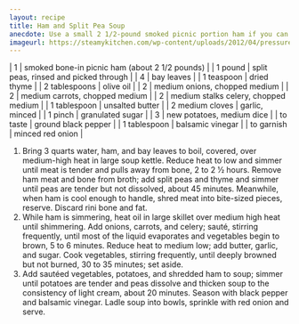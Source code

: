 ```yaml
---
layout: recipe
title: Ham and Split Pea Soup
anecdote: Use a small 2 1/2-pound smoked picnic portion ham if you can find one. Otherwise, buy half a bone-in smoked ham and remove enough meat, which can be frozen and used later for other meals or sandwiches, to leave about 2 1/2-pounds of ham and bone. The finished soup will continue to thicken as it stands but can be thinned with some water when reheated
imageurl: https://steamykitchen.com/wp-content/uploads/2012/04/pressure-cooker-split-pea-ham-soup-recipe-5649.jpg
---
```

<!-- Ingredients -->

| 1 | smoked bone-in picnic ham (about 2 1/2 pounds) |
| 1 pound | split peas, rinsed and picked through |
| 4 | bay leaves |
| 1 teaspoon | dried thyme |
| 2 tablespoons | olive oil |
| 2 | medium onions, chopped medium |
| 2 | medium carrots, chopped medium |
| 2 | medium stalks celery, chopped medium |
| 1 tablespoon | unsalted butter |
| 2 medium cloves | garlic, minced |
| 1 pinch | granulated sugar |
| 3 | new potatoes, medium dice |
| to taste | ground black pepper |
| 1 tablespoon | balsamic vinegar |
| to garnish | minced red onion |

<!-- split -->
<!-- Steps -->
1. Bring 3 quarts water, ham, and bay leaves to boil, covered, over medium-high heat in large soup kettle. Reduce heat to low and simmer until meat is tender and pulls away from bone, 2 to 2 1⁄2 hours. Remove ham meat and bone from broth; add split peas and thyme and simmer until peas are tender but not dissolved, about 45 minutes. Meanwhile, when ham is cool enough to handle, shred meat into bite-sized pieces, reserve. Discard rini bone and fat.
2. While ham is simmering, heat oil in large skillet over medium high heat until shimmering.  Add onions, carrots, and celery; sauté, stirring frequently, until most of the liquid evaporates and vegetables begin to brown, 5 to 6 minutes. Reduce heat to medium low; add butter, garlic, and sugar. Cook vegetables, stirring frequently, until deeply browned but not burned, 30 to 35 minutes; set aside.
3. Add sautéed vegetables, potatoes, and shredded ham to soup; simmer until potatoes are tender and peas dissolve and thicken soup to the consistency of light cream, about 20 minutes. Season with black pepper and balsamic vinegar. Ladle soup into bowls, sprinkle with red onion and serve. 
